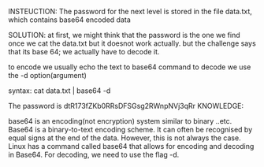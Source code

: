 INSTEUCTION:
The password for the next level is stored in the file data.txt, which contains base64 encoded data

SOLUTION:
at first, we might think that the password is the one we find once we cat the data.txt but it doesnot work actually. but the challenge says that its base 64; we actually have to decode it.

to encode we usually echo the text to base64 command
to decode we use the -d option(argument)

syntax: cat data.txt | base64 -d

The password is dtR173fZKb0RRsDFSGsg2RWnpNVj3qRr
KNOWLEDGE:

base64 is an encoding(not encryption) system similar to binary ..etc. Base64 is a binary-to-text encoding scheme. It can often be recognised by equal signs at the end of the data. However, this is not always the case. Linux has a command called base64 that allows for encoding and decoding in Base64. For decoding, we need to use the flag -d.
